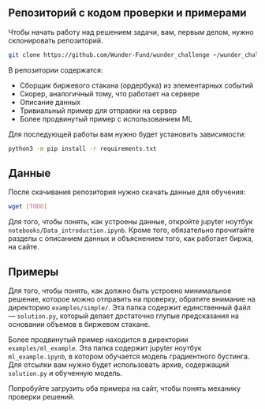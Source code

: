 ## Репозиторий с кодом проверки и примерами

Чтобы начать работу над решением задачи, вам, первым делом, нужно склонировать репозиторий. 

```bash
git clone https://github.com/Wunder-Fund/wunder_challenge ~/wunder_challenge
```

В репозитории содержатся:

- Сборщик биржевого стакана (ордербука) из элементарных событий
- Скорер, аналогичный тому, что работает на сервере
- Описание данных
- Тривиальный пример для отправки на сервер
- Более продвинутый пример с использованием ML

Для последующей работы вам нужно будет установить зависимости:

```bash
python3 -m pip install -r requirements.txt
```

## Данные

После скачивания репозитория нужно скачать данные для обучения:

```bash
wget [TODO]
```

Для того, чтобы понять, как устроены данные, откройте jupyter ноутбук `notebooks/Data_introduction.ipynb`. Кроме того, обязательно прочитайте разделы с описанием данных и объяснением того, как работает биржа, на сайте.

## Примеры

Для того, чтобы понять, как должно быть устроено минимальное решение, которое можно отправить на проверку, обратите внимание на директорию `examples/simple/`. Эта папка содержит единственный файл — `solution.py`, который делает достаточно глупые предсказания на основании объемов в биржевом стакане.

Более продвинутый пример находится в директории `examples/ml_example`. Эта папка содержит jupyter ноутбук `ml_example.ipynb`, в котором обучается модель градиентного бустинга. Для отсылки вам нужно будет использовать архив, содержащий `solution.py` и обученную модель.

Попробуйте загрузить оба примера на сайт, чтобы понять механику проверки решений.